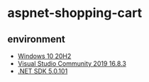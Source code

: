 # aspnet-shopping-cart

## environment
- [Windows 10 20H2](https://www.microsoft.com/zh-tw/windows)
- [Visual Studio Community 2019 16.8.3](https://visualstudio.microsoft.com/zh-hant/)
- [.NET SDK 5.0.101](https://dotnet.microsoft.com/download)